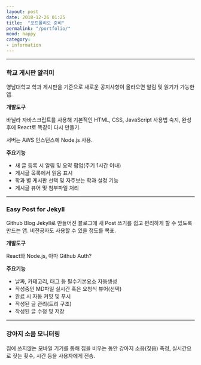 ```yaml
---
layout: post
date: 2018-12-26 01:25
title:  "포트폴리오 준비"
permalink: "/portfolio/"
mood: happy
category: 
- information
---
```

---
### 학교 게시판 알리미

영남대학교 학과 게시판을 기준으로 새로운 공지사항이 올라오면 알림 및 읽기가 가능한 앱.

**개발도구**

바닐라 자바스크립트를 사용해 기본적인 HTML, CSS, JavaScript 사용법 숙지, 완성 후에 React로 똑같이 다시 만들기.

서버는 AWS 인스턴스에 Node.js 사용.

**주요기능**

- 새 글 등록 시 알림 및 요약 팝업(주기 1시간 이내)
- 게시글 목록에서 읽음 표시
- 학과 별 게시판 선택 및 자주보는 학과 설정 기능
- 게시글 뷰어 및 첨부파일 처리

---

### Easy Post for Jekyll

Github Blog Jekyll로 만들어진 블로그에 새 Post 쓰기를 쉽고 편리하게 할 수 있도록 만드는 앱. 비전공자도 사용할 수 있을 정도를 목표.

**개발도구**

React와 Node.js, 아마 Github Auth?

**주요기능**

- 날짜, 카테고리, 태그 등 필수기본요소 자동생성
- 작성중인 MD파일 실시간 혹은 요청식 뷰어(선택)
- 완료 시 자동 커밋 및 푸시
- 작성된 글 관리(트리 구조)
- 작성된 글 수정 및 저장

---

### 강아지 소음 모니터링

집에 쓰지않는 모바일 기기를 통해 집을 비우는 동안 강아지 소음(짖음) 측정, 실시간으로 짖는 횟수, 시간 등을 사용자에게 전송.